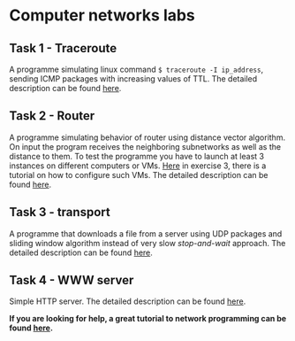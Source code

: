 # Computer networks labs

## Task 1 - Traceroute

A programme simulating linux command `$ traceroute -I ip_address`, sending ICMP packages with increasing values of TTL. The detailed description can be found [here](traceroute/p1.pdf).

## Task 2 - Router

A programme simulating behavior of router using distance vector algorithm. On input the program receives the neighboring subnetworks as well as the distance to them. To test the programme you have to launch at least 3 instances on different computers or VMs. [Here](exercises/w4.pdf) in exercise 3, there is a tutorial on how to configure such VMs. The detailed description can be found [here](router/p2.pdf).

## Task 3 - transport

A programme that downloads a file from a server using UDP packages and sliding window algorithm instead of very slow *stop-and-wait* approach. The detailed description can be found [here](transport/p3.pdf).

## Task 4 - WWW server

Simple HTTP server. The detailed description can be found [here](www-server/p4.pdf).

**If you are looking for help, a great tutorial to network programming can be found [here](http://beej.us/guide/bgnet/html/single/bgnet.html).**
